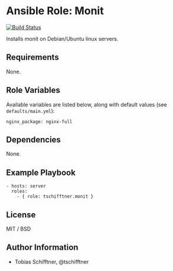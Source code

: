 # Ansible Role: Monit

[![Build Status](https://travis-ci.org/tschifftner/ansible-role-monit.svg)](https://travis-ci.org/tschifftner/ansible-role-monit)

Installs monit on Debian/Ubuntu linux servers.

## Requirements

None.

## Role Variables

Available variables are listed below, along with default values (see `defaults/main.yml`):

    nginx_package: nginx-full

## Dependencies

None.

## Example Playbook

    - hosts: server
      roles:
        - { role: tschifftner.monit }

## License

MIT / BSD

## Author Information

 - Tobias Schifftner, @tschifftner